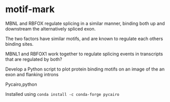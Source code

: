 # motif-mark


MBNL and RBFOX regulate splicing in a similar manner, binding both up and downstream the alternatively spliced exon. 

The two factors have similar motifs, and are known to regulate each others binding sites.


MBNL1 and RBFOX1 work together to regulate splicing events
in transcripts that are regulated by both?


Develop a Python script to plot protein binding motifs on an image of
the an exon and flanking introns


Pycairo,python

Installed using 
```conda install -c conda-forge pycairo```



